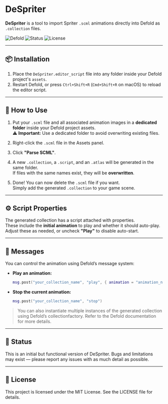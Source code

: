 # DeSpriter

**DeSpriter** is a tool to import Spriter `.scml` animations directly into Defold as `.collection` files.

![Defold](https://img.shields.io/badge/engine-Defold-blue?logo=defold&style=flat-square)
![Status](https://img.shields.io/badge/status-experimental-orange?style=flat-square)
![License](https://img.shields.io/badge/license-MIT-green?style=flat-square)

---

## 📦 Installation

1. Place the `DeSpriter.editor_script` file into any folder inside your Defold project's `assets`.
2. Restart Defold, or press `Ctrl+Shift+R` (`Cmd+Shift+R` on macOS) to reload the editor script.

---

## 🚀 How to Use

1. Put your `.scml` file and all associated animation images in a **dedicated folder** inside your Defold project assets.  
   ⚠️ **Important:** Use a dedicated folder to avoid overwriting existing files.

2. Right-click the `.scml` file in the Assets panel.

3. Click **"Parse SCML"**.

4. A new `.collection`, a `.script`, and an `.atlas` will be generated in the same folder.  
   If files with the same names exist, they will be **overwritten**.

5. Done! You can now delete the `.scml` file if you want.  
   Simply add the generated `.collection` to your game scene.

---

## ⚙️ Script Properties

The generated collection has a script attached with properties.  
These include the **initial animation** to play and whether it should auto-play.  
Adjust these as needed, or uncheck **"Play"** to disable auto-start.

---

## 💬 Messages

You can control the animation using Defold’s message system:

- **Play an animation:**

  ```lua
  msg.post("your_collection_name", "play", { animation = "animation_name", loop = false })
  ```
  
- **Stop the current animation:**

  ```lua
  msg.post("your_collection_name", "stop")
  ```

> You can also instantiate multiple instances of the generated collection using Defold’s collectionfactory.
> Refer to the Defold documentation for more details.

---

## 🧪 Status

This is an initial but functional version of DeSpriter.
Bugs and limitations may exist — please report any issues with as much detail as possible.

---

## 📝 License

This project is licensed under the MIT License. See the LICENSE file for details.
